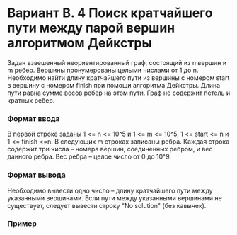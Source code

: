 # Вариант B. 4 Поиск кратчайшего пути между парой вершин алгоритмом Дейкстры

Задан взвешенный неориентированный граф, состоящий из n вершин и m ребер. Вершины пронумерованы целыми числами от 1 до n. Необходимо найти длину кратчайшего пути из вершины с номером start в вершину с номером finish при помощи алгоритма Дейкстры. Длина пути равна сумме весов ребер на этом пути. Граф не содержит петель и кратных ребер.

### Формат ввода

В первой строке заданы 1 <= n <= 10^5 и 1 <= m <= 10^5, 1 <= start <= n и 1 <= finish <=n. В следующих m строках записаны ребра. Каждая строка содержит три числа – номера вершин, соединенных ребром, и вес данного ребра. Вес ребра – целое число от 0 до 10^9.

### Формат вывода

Необходимо вывести одно число – длину кратчайшего пути между указанными вершинами. Если пути между указанными вершинами не существует, следует вывести строку "No solution" (без кавычек).

### Пример 

